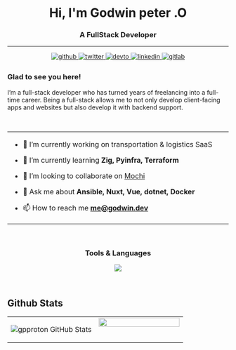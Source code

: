 
<h1 align="center">Hi, I'm Godwin peter .O</h1>

<h3 align="center">A FullStack Developer</h3>

----

<div align="center">
<a href="https://github.com/gpproton" target="_blank">
<img src=https://img.shields.io/badge/github-%2324292e.svg?&style=for-the-badge&logo=github&logoColor=white alt=github style="margin-bottom: 5px;" />
</a>
<a href="https://twitter.com/gpproton" target="_blank">
<img src=https://img.shields.io/badge/twitter-%2300acee.svg?&style=for-the-badge&logo=twitter&logoColor=white alt=twitter style="margin-bottom: 5px;" />
</a>
<a href="https://dev.to/gpproton" target="_blank">
<img src=https://img.shields.io/badge/dev.to-%2308090A.svg?&style=for-the-badge&logo=dev.to&logoColor=white alt=devto style="margin-bottom: 5px;" />
</a>
<a href="https://linkedin.com/in/gpproton" target="_blank">
<img src=https://img.shields.io/badge/linkedin-%231E77B5.svg?&style=for-the-badge&logo=linkedin&logoColor=white alt=linkedin style="margin-bottom: 5px;" />
</a>
<a href="https://gitlab.com/gpproton" target="_blank">
<img src=https://img.shields.io/badge/gitlab-330F63.svg?&style=for-the-badge&logo=gitlab&logoColor=white alt=gitlab style="margin-bottom: 5px;" />
</a>  
</div>



### Glad to see you here!  
I’m a full-stack developer who has turned years of freelancing into a full-time career. Being a full-stack allows me to not only develop client-facing apps and websites but also develop it with backend support.  

<br/>

<table align="center">
  <tr>
    <td valign="top" width="90%">
      
- 🔭 I’m currently working on transportation & logistics SaaS
- 🌱 I’m currently learning **Zig, Pyinfra, Terraform**
- 👯 I’m looking to collaborate on [Mochi](https://github.com/gpproton/mochi)
- 💬 Ask me about **Ansible, Nuxt, Vue, dotnet, Docker**
- 📫 How to reach me **me@godwin.dev**
      
    </td>
  </tr>
</table>

<br/>  

<center><h3>Tools & Languages</h3></center>
<p align=center>
  <a href="https://skillicons.dev">
    <img src="https://skillicons.dev/icons?i=angular,ansible,cs,dotnet,go,graphql,typescript,nodejs,react,vue,nuxtjs,tailwind,astro,docker,kubernetes" />
  </a>
</p>

<br/>  


## Github Stats  
<table><tr><td valign="top" width="50%">

<!--<img src="https://github-readme-stats.vercel.app/api?username=gpproton&show_icons=true&count_private=true&hide_border=true" align="left" style="width: 100%" /> -->
![gpproton GitHub Stats](https://github-readme-stats.vercel.app/api?username=gpproton&theme=cobalt&show_icons=true&&line_height=40)

</td><td valign="top" width="50%">

<img src="https://github-readme-stats.vercel.app/api/top-langs/?username=gpproton&hide_border=true&layout=compact" align="left" style="width: 100%" />

</td></tr>
</table>  
<br/>


